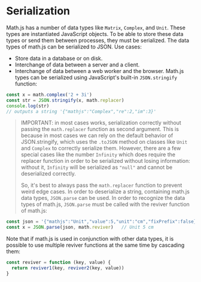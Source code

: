 # Serialization
Math.js has a number of data types like `Matrix`, `Complex`, and `Unit`. These
types are instantiated JavaScript objects. To be able to store these data types
or send them between processes, they must be serialized. The data types of
math.js can be serialized to JSON. Use cases:
- Store data in a database or on disk.
- Interchange of data between a server and a client.
- Interchange of data between a web worker and the browser.
Math.js types can be serialized using JavaScript's built-in `JSON.stringify`
function:
```js
const x = math.complex('2 + 3i')
const str = JSON.stringify(x, math.replacer)
console.log(str)
// outputs a string '{"mathjs":"Complex","re":2,"im":3}'
```
> IMPORTANT: in most cases works, serialization correctly without
> passing the `math.replacer` function as second argument. This is because
> in most cases we can rely on the default behavior of JSON.stringify, which
> uses the `.toJSON` method on classes like `Unit` and `Complex` to correctly
> serialize them. However, there are a few special cases like the
> number `Infinity` which does require the replacer function in order to be
> serialized without losing information: without it, `Infinity` will be
> serialized as `"null"` and cannot be deserialized correctly.
>
> So, it's best to always pass the `math.replacer` function to prevent
> weird edge cases.
In order to deserialize a string, containing math.js data types, `JSON.parse`
can be used. In order to recognize the data types of math.js, `JSON.parse` must
be called with the reviver function of math.js:
```js
const json = '{"mathjs":"Unit","value":5,"unit":"cm","fixPrefix":false}'
const x = JSON.parse(json, math.reviver)   // Unit 5 cm
```
Note that if math.js is used in conjunction with other data types, it is
possible to use multiple reviver functions at the same time by cascading them:
```js
const reviver = function (key, value) {
  return reviver1(key, reviver2(key, value))
}
```
